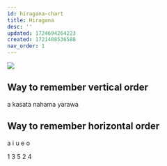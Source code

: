 ```yaml
---
id: hiragana-chart
title: Hiragana
desc: ''
updated: 1724694264223
created: 1721408536588
nav_order: 1
---
```


![](/assets/images/hiragana-chart.png)

## Way to remember vertical order

a kasata nahama yarawa

## Way to remember horizontal order

a i u e o

1 3 5 2 4
